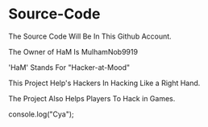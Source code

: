 # Source-Code

The Source Code Will Be In This Github Account.


The Owner of HaM Is MulhamNob9919

'HaM' Stands For "Hacker-at-Mood"

This Project Help's Hackers In Hacking Like a Right Hand.


The Project Also Helps Players To Hack in Games.


<!--See Ya-->

console.log("Cya");
